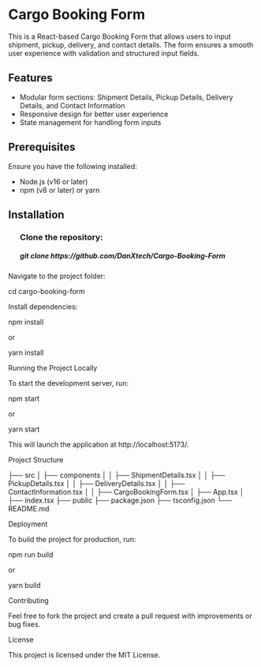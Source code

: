 <h1>Cargo Booking Form</h1>

<p>
  This is a React-based Cargo Booking Form that allows users to input shipment, pickup, delivery, and contact details. The form ensures a smooth user experience with validation and structured input fields.
</p>

<h2>Features</h2>

<ul>
  <li>
    Modular form sections: Shipment Details, Pickup Details, Delivery Details, and Contact Information
  </li>
  <li>
    Responsive design for better user experience
  </li>
  <li>
    State management for handling form inputs
  </li>
</ul>
<h2>
  Prerequisites
</h2>
<p>
  Ensure you have the following installed:
</p>

<ul>
  <li>
    Node.js (v16 or later)
  </li>
  <li>
    npm (v8 or later) or yarn
  </li>
</ul>



<h2>Installation</h2>

<ul>
  <h3>Clone the repository:</h3>
  <h5>git clone https://github.com/DanXtech/Cargo-Booking-Form
</h5>
</ul>


Navigate to the project folder:

cd cargo-booking-form

Install dependencies:

npm install

or

yarn install

Running the Project Locally

To start the development server, run:

npm start

or

yarn start

This will launch the application at http://localhost:5173/.

Project Structure

├── src
│ ├── components
│ │ ├── ShipmentDetails.tsx
│ │ ├── PickupDetails.tsx
│ │ ├── DeliveryDetails.tsx
│ │ ├── ContactInformation.tsx
│ │ ├── CargoBookingForm.tsx
│ ├── App.tsx
│ ├── index.tsx
├── public
├── package.json
├── tsconfig.json
└── README.md

Deployment

To build the project for production, run:

npm run build

or

yarn build

Contributing

Feel free to fork the project and create a pull request with improvements or bug fixes.

License

This project is licensed under the MIT License.
